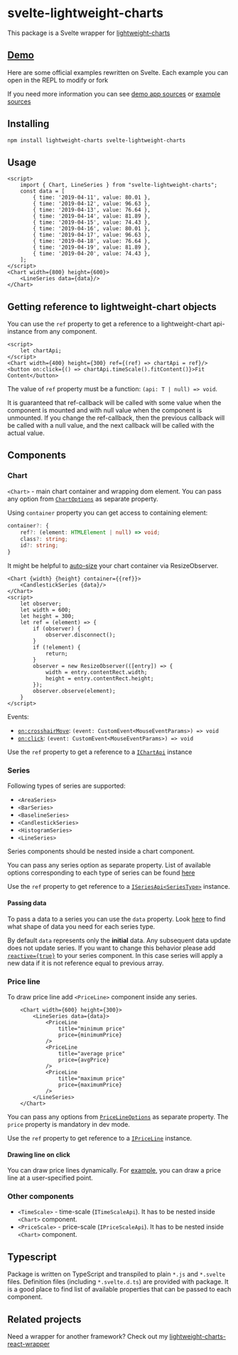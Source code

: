 # svelte-lightweight-charts

This package is a Svelte wrapper for [lightweight-charts](https://github.com/tradingview/lightweight-charts)

## [Demo](https://trash-and-fire.github.io/svelte-lightweight-charts/official-samples.html)

Here are some official examples rewritten on Svelte. Each example you can open in the REPL to modify or fork

If you need more information you can see [demo app sources](./src/demo) or [example sources](./src/demo/samples)

## Installing

```bash
npm install lightweight-charts svelte-lightweight-charts
```

## Usage

```svelte
<script>
    import { Chart, LineSeries } from "svelte-lightweight-charts";
    const data = [
        { time: '2019-04-11', value: 80.01 },
        { time: '2019-04-12', value: 96.63 },
        { time: '2019-04-13', value: 76.64 },
        { time: '2019-04-14', value: 81.89 },
        { time: '2019-04-15', value: 74.43 },
        { time: '2019-04-16', value: 80.01 },
        { time: '2019-04-17', value: 96.63 },
        { time: '2019-04-18', value: 76.64 },
        { time: '2019-04-19', value: 81.89 },
        { time: '2019-04-20', value: 74.43 },
    ];
</script>
<Chart width={800} height={600}>
    <LineSeries data={data}/>
</Chart>
```

## Getting reference to lightweight-chart objects

You can use the `ref` property to get a reference to a lightweight-chart api-instance from any component.
```svelte
<script>
    let chartApi;
</script>
<Chart width={400} height={300} ref={(ref) => chartApi = ref}/>
<button on:click={() => chartApi.timeScale().fitContent()}>Fit Content</button>
```
The value of `ref` property must be a function: `(api: T | null) => void`.

It is guaranteed that ref-callback will be called with some value when the component is mounted and with null value when the component is unmounted.
If you change the ref-callback, then the previous callback will be called with a null value, and the next callback will be called with the actual value.

## Components

### Chart

`<Chart>` - main chart container and wrapping dom element.
You can pass any option from [`ChartOptions`](https://tradingview.github.io/lightweight-charts/docs/api/interfaces/ChartOptions) as separate property.

Using `container` property you can get access to containing element:
```ts
container?: {
    ref?: (element: HTMLElement | null) => void;
    class?: string;
    id?: string;
}
```
It might be helpful to [auto-size](https://svelte.dev/repl/22c14c4729d44d65a69346d1e3cc6e89) your chart container via ResizeObserver. 
```svelte
<Chart {width} {height} container={{ref}}>
    <CandlestickSeries {data}/>
</Chart>
<script>
    let observer;
    let width = 600;
    let height = 300;
    let ref = (element) => {
        if (observer) {
            observer.disconnect();
        }
        if (!element) {
            return;
        }
        observer = new ResizeObserver(([entry]) => {
            width = entry.contentRect.width;
            height = entry.contentRect.height;
        });
        observer.observe(element);
    }
</script>
```
Events:
- [`on:crosshairMove`](https://tradingview.github.io/lightweight-charts/docs/api/interfaces/IChartApi#subscribeclick): `(event: CustomEvent<MouseEventParams>) => void`
- [`on:click`](https://tradingview.github.io/lightweight-charts/docs/api/interfaces/IChartApi#subscribecrosshairmove): `(event: CustomEvent<MouseEventParams>) => void`

Use the `ref` property to get a reference to a [`IChartApi`](https://tradingview.github.io/lightweight-charts/docs/api/interfaces/IChartApi) instance

### Series

Following types of series are supported:
- `<AreaSeries>`
- `<BarSeries>`
- `<BaselineSeries>`
- `<CandlestickSeries>`
- `<HistogramSeries>`
- `<LineSeries>`

Series components should be nested inside a chart component. 

You can pass any series option as separate property. 
List of available options corresponding to each type of series can be found [here](https://tradingview.github.io/lightweight-charts/docs/api/interfaces/SeriesOptionsMap)

Use the `ref` property to get reference to a [`ISeriesApi<SeriesType>`](https://tradingview.github.io/lightweight-charts/docs/api/interfaces/ISeriesApi) instance.

#### Passing data
To pass a data to a series you can use the `data` property. Look [here](https://tradingview.github.io/lightweight-charts/docs/api/interfaces/SeriesDataItemTypeMap) to find what shape of data you need for each series type.

By default `data` represents only the **initial** data. Any subsequent data update does not update series.
If you want to change this behavior please add [`reactive={true}`](https://svelte.dev/repl/0efb2840a9844ed5a1d84f2a1c9a2269) to your series component. In this case series will apply a new data if it is not reference equal to previous array. 

### Price line

To draw price line add `<PriceLine>` component inside any series.
```svelte
    <Chart width={600} height={300}>
        <LineSeries data={data}>
            <PriceLine
                title="minimum price"
                price={minimumPrice}
            />
            <PriceLine
                title="average price"
                price={avgPrice}
            />
            <PriceLine
                title="maximum price"
                price={maximumPrice}
            />
        </LineSeries>
    </Chart>
```

You can pass any options from [`PriceLineOptions`](https://tradingview.github.io/lightweight-charts/docs/api/interfaces/PriceLineOptions) as separate property. The `price` property is mandatory in dev mode.

Use the `ref` property to get reference to a [`IPriceLine`](https://tradingview.github.io/lightweight-charts/docs/api/interfaces/IPriceLine) instance.

#### Drawing line on click

You can draw price lines dynamically. For [example](https://svelte.dev/repl/3294790e6b5048a5abfb3d239405214b), you can draw a price line at a user-specified point.

### Other components

- `<TimeScale>` - time-scale (`ITimeScaleApi`). It has to be nested inside `<Chart>` component.
- `<PriceScale>` - price-scale (`IPriceScaleApi`). It has to be nested inside `<Chart>` component.

## Typescript
Package is written on TypeScript and transpiled to plain `*.js` and `*.svelte` files. Definition files (including `*.svelte.d.ts`) are provided with package. It is a good place to find list of available properties that can be passed to each component.

## Related projects

Need a wrapper for another framework? Check out my [lightweight-charts-react-wrapper](https://github.com/trash-and-fire/lightweight-charts-react-wrapper)
